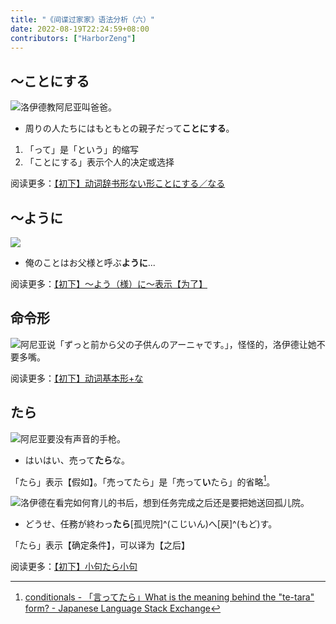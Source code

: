 ```yaml
---
title: "《间谍过家家》语法分析（六）"
date: 2022-08-19T22:24:59+08:00
contributors: ["HarborZeng"]
---
```


## ～ことにする

![洛伊德教阿尼亚叫爸爸。](https://tellyouwhat-static-1251995834.cos.ap-chongqing.myqcloud.com/images/image-20220816225247133.png)

- 周りの人たちにはもともとの親子だって**ことにする**。

1. 「って」是「という」的缩写
2. 「ことにする」表示个人的决定或选择

阅读更多：[【初下】动词辞书形ない形ことにする／なる](/grammar/xbr-p2/动词辞书形ない形ことにするなる/)

## ～ように

![](https://tellyouwhat-static-1251995834.cos.ap-chongqing.myqcloud.com/images/image-20220816231224239.png)

- 俺のことはお父様と呼ぶ**ように**...

阅读更多：[【初下】～よう（様）に～表示【为了】](/grammar/xbr-p2/よう様に/)

## 命令形

![阿尼亚说「ずっと前から父の子供んのアーニャです。」，怪怪的，洛伊德让她不要多嘴。](https://tellyouwhat-static-1251995834.cos.ap-chongqing.myqcloud.com/images/image-20220816231629696.png)

阅读更多：[【初下】动词基本形+な](/grammar/xbr-p2/动词基本形+な/)

## たら

![阿尼亚要没有声音的手枪。](https://tellyouwhat-static-1251995834.cos.ap-chongqing.myqcloud.com/images/image-20220819222553210.png)

- はいはい、売って**たら**な。

「たら」表示【假如】。「売ってたら」是「売って**い**たら」的省略[^1]。

![洛伊德在看完如何育儿的书后，想到任务完成之后还是要把她送回孤儿院。](https://tellyouwhat-static-1251995834.cos.ap-chongqing.myqcloud.com/images/image-20220820142600556.png)

- どうせ、任務が終わっ**たら**[孤児院]^(こじいん)へ[戻]^(もど)す。

「たら」表示【确定条件】，可以译为【之后】

阅读更多：[【初下】小句たら小句](/grammar/xbr-p2/小句たら小句/)

[^1]: [conditionals - 「言ってたら」What is the meaning behind the "te-tara" form? - Japanese Language Stack Exchange](https://japanese.stackexchange.com/questions/33990/言ってたら-what-is-the-meaning-behind-the-te-tara-form)

